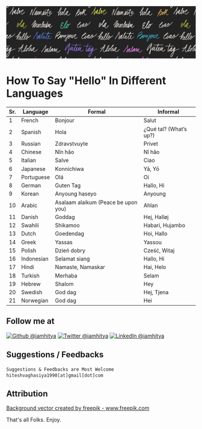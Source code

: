<img src=".github/hello-banner.png">

# How To Say "Hello" In Different Languages

| Sr. | Language | Formal | Informal |
|---|---|---|---|
| 1 | French | Bonjour | Salut |
| 2 | Spanish | Hola | ¿Qué tal? (What’s up?) |
| 3 | Russian | Zdravstvuyte | Privet |
| 4 | Chinese | Nǐn hǎo | Nǐ hǎo |
| 5 | Italian | Salve | Ciao |
| 6 | Japanese | Konnichiwa | Yā, Yō |
| 7 | Portuguese | Olá | Oi |
| 8 | German | Guten Tag | Hallo, Hi |
| 9 | Korean | Anyoung haseyo | Anyoung |
| 10 | Arabic | Asalaam alaikum (Peace be upon you) | Ahlan |
| 11 | Danish | Goddag | Hej, Halløj |
| 12 | Swahili | Shikamoo | Habari, Hujambo |
| 13 | Dutch | Goedendag | Hoi, Hallo |
| 14 | Greek | Yassas | Yassou |
| 15 | Polish | Dzień dobry | Cześć, Witaj |
| 16 | Indonesian | Selamat siang | Hallo, Hi |
| 17 | Hindi | Namaste, Namaskar | Hai, Helo |
| 18 | Turkish | Merhaba | Selam |
| 19 | Hebrew | Shalom | Hey |
| 20 | Swedish | God dag | Hej, Tjena |
| 21 | Norwegian | God dag | Hei |


## Follow me at
<a href="https://github.com/iamhitya/"><img alt="Github @iamhitya" src="https://img.shields.io/static/v1?logo=github&message=Github&color=black&style=flat-square&label=" /></a> <a href="https://twitter.com/iamhitya/"><img alt="Twitter @iamhitya" src="https://img.shields.io/static/v1?logo=twitter&message=Twitter&color=black&style=flat-square&label=" /></a> <a href="https://www.linkedin.com/in/iamhitya/"><img alt="LinkedIn @iamhitya" src="https://img.shields.io/static/v1?logo=linkedin&message=LinkedIn&color=black&style=flat-square&label=&link=https://twitter.com/iamhitya" /></a>

## Suggestions / Feedbacks
```
Suggestions & Feedbacks are Most Welcome
hiteshvaghasiya1990[at]gmail[dot]com
```

## Attribution
<a href='https://www.freepik.com/vectors/background'>Background vector created by freepik - www.freepik.com</a>


That's all Folks. Enjoy.